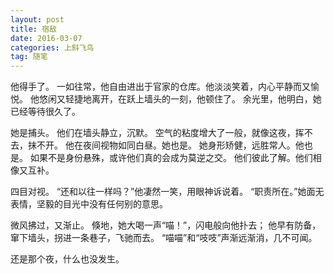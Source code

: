 ```yaml
---
layout: post
title: 宿敌
date: 2016-03-07
categories: 上斜飞鸟
tag: 随笔
---
```


他得手了。
一如往常，他自由进出于官家的仓库。他淡淡笑着，内心平静而又愉悦。
他悠闲又轻捷地离开，在跃上墙头的一刻，他顿住了。
余光里，他明白，她已经等待很久了。

她是捕头。
他们在墙头静立，沉默。
空气的粘度增大了一般，就像这夜，挥不去，抹不开。
他在夜间视物如同白昼。她也是。
她身形矫健，远胜常人。他也是。
如果不是身份悬殊，或许他们真的会成为莫逆之交。
他们彼此了解。他们相像又互补。

四目对视。
“还和以往一样吗？”他凄然一笑，用眼神诉说着。
“职责所在。”她面无表情，坚毅的目光中没有任何别的意思。

微风拂过，又渐止。
倏地，她大喝一声“喵！”，闪电般向他扑去；
他早有防备，窜下墙头，拐进一条巷子，飞驰而去。
“喵喵”和“吱吱”声渐远渐消，几不可闻。

还是那个夜，什么也没发生。
